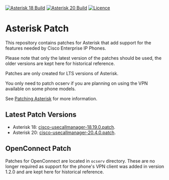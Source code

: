 [![Asterisk 18 Build](https://img.shields.io/github/actions/workflow/status/usecallmanagernz/patches/asterisk-18.yml?branch=master&label=asterisk%2018%20build)](https://github.com/usecallmanagernz/patches/actions/workflows/asterisk-18.yml) [![Asterisk 20 Build](https://img.shields.io/github/actions/workflow/status/usecallmanagernz/patches/asterisk-20.yml?branch=master&label=asterisk%2020%20build)](https://github.com/usecallmanagernz/patches/actions/workflows/asterisk-20.yml) [![Licence](https://img.shields.io/github/license/usecallmanagernz/patches?color=red)](LICENSE)

# Asterisk Patch

This repository contains patches for Asterisk that add support for
the features needed by Cisco Enterprise IP Phones.

Please note that only the latest version of the patches should be used,
the older versions are kept here for historical reference.

Patches are only created for LTS versions of Asterisk.

You only need to patch ocserv if you are planning on using the VPN
available on some phone models.

See [Patching Asterisk](http://usecallmanager.nz/patching-asterisk.html)
for more information.

## Latest Patch Versions

* Asterisk 18: [cisco-usecallmanager-18.19.0.patch](asterisk/cisco-usecallmanager-18.19.0.patch).
* Asterisk 20: [cisco-usecallmanager-20.4.0.patch](asterisk/cisco-usecallmanager-20.4.0.patch).

## OpenConnect Patch

Patches for OpenConnect are located in `ocserv` directory. These are
no longer required as support for the phone's VPN client was added
in version 1.2.0 and are kept here for historical reference.
